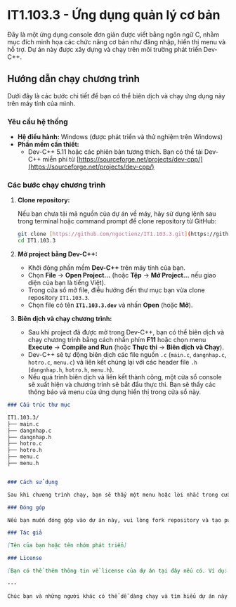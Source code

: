 # IT1.103.3 - Ứng dụng quản lý cơ bản

Đây là một ứng dụng console đơn giản được viết bằng ngôn ngữ C, nhằm mục đích minh họa các chức năng cơ bản như đăng nhập, hiển thị menu và hỗ trợ. Dự án này được xây dựng và chạy trên môi trường phát triển Dev-C++.

## Hướng dẫn chạy chương trình

Dưới đây là các bước chi tiết để bạn có thể biên dịch và chạy ứng dụng này trên máy tính của mình.

### Yêu cầu hệ thống

* **Hệ điều hành:** Windows (được phát triển và thử nghiệm trên Windows)
* **Phần mềm cần thiết:**
    * Dev-C++ 5.11 hoặc các phiên bản tương thích. Bạn có thể tải Dev-C++ miễn phí từ [https://sourceforge.net/projects/dev-cpp/](https://sourceforge.net/projects/dev-cpp/)

### Các bước chạy chương trình

1.  **Clone repository:**

    Nếu bạn chưa tải mã nguồn của dự án về máy, hãy sử dụng lệnh sau trong terminal hoặc command prompt để clone repository từ GitHub:

    ```bash
    git clone [https://github.com/ngoctienz/IT1.103.3.git](https://github.com/ngoctienz/IT1.103.3.git)
    cd IT1.103.3
    ```

2.  **Mở project bằng Dev-C++:**

    * Khởi động phần mềm **Dev-C++** trên máy tính của bạn.
    * Chọn **File** -> **Open Project...** (hoặc **Tệp** -> **Mở Project...** nếu giao diện của bạn là tiếng Việt).
    * Trong cửa sổ mở file, điều hướng đến thư mục bạn vừa clone repository `IT1.103.3`.
    * Chọn file có tên **`IT1.103.3.dev`** và nhấn **Open** (hoặc **Mở**).

3.  **Biên dịch và chạy chương trình:**

    * Sau khi project đã được mở trong Dev-C++, bạn có thể biên dịch và chạy chương trình bằng cách nhấn phím **F11** hoặc chọn menu **Execute** -> **Compile and Run** (hoặc **Thực thi** -> **Biên dịch và Chạy**).
    * Dev-C++ sẽ tự động biên dịch các file nguồn `.c` (`main.c`, `dangnhap.c`, `hotro.c`, `menu.c`) và liên kết chúng lại với các header file `.h` (`dangnhap.h`, `hotro.h`, `menu.h`).
    * Nếu quá trình biên dịch và liên kết thành công, một cửa sổ console sẽ xuất hiện và chương trình sẽ bắt đầu thực thi. Bạn sẽ thấy các thông báo và menu của ứng dụng hiển thị trong cửa sổ này.

```markdown
### Cấu trúc thư mục

IT1.103.3/
├── main.c
├── dangnhap.c
├── dangnhap.h
├── hotro.c
├── hotro.h
├── menu.c
├── menu.h


### Cách sử dụng

Sau khi chương trình chạy, bạn sẽ thấy một menu hoặc lời nhắc trong cửa sổ console. Hãy làm theo các hướng dẫn trên màn hình để tương tác với các chức năng của ứng dụng, bao gồm đăng nhập, truy cập menu và xem thông tin hỗ trợ.

### Đóng góp

Nếu bạn muốn đóng góp vào dự án này, vui lòng fork repository và tạo pull request với các thay đổi của bạn. Mọi đóng góp đều được hoan nghênh.

### Tác giả

[Tên của bạn hoặc tên nhóm phát triển]

### License

[Bạn có thể thêm thông tin về license của dự án tại đây nếu có. Ví dụ: MIT License]

---

Chúc bạn và những người khác có thể dễ dàng chạy và tìm hiểu dự án này! Hãy nhớ rằng bạn có thể tùy chỉnh thêm các phần như ảnh chụp màn hình, mô tả chi tiết về từng chức năng, hoặc bất kỳ thông tin nào khác mà bạn cho là hữu ích.

